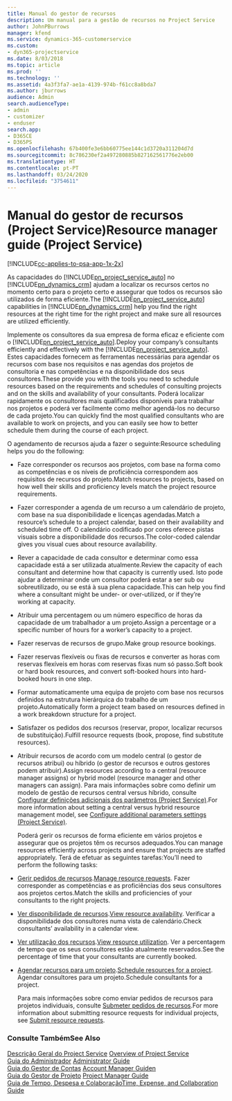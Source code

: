 ```yaml
---
title: Manual do gestor de recursos
description: Um manual para a gestão de recursos no Project Service
author: JohnPBurrows
manager: kfend
ms.service: dynamics-365-customerservice
ms.custom:
- dyn365-projectservice
ms.date: 8/03/2018
ms.topic: article
ms.prod: ''
ms.technology: ''
ms.assetid: 4a3f3fa7-ae1a-4139-974b-f61cc8a8bda7
ms.author: jburrows
audience: Admin
search.audienceType:
- admin
- customizer
- enduser
search.app:
- D365CE
- D365PS
ms.openlocfilehash: 67b400fe3e6bb60775ee144c1d3720a311204d7d
ms.sourcegitcommit: 8c786230ef2a497280885b827162561776e2eb00
ms.translationtype: HT
ms.contentlocale: pt-PT
ms.lasthandoff: 03/24/2020
ms.locfileid: "3754611"
---
```

# <a name="resource-manager-guide-project-service"></a><span data-ttu-id="12b21-103">Manual do gestor de recursos (Project Service)</span><span class="sxs-lookup"><span data-stu-id="12b21-103">Resource manager guide (Project Service)</span></span>

[!INCLUDE[cc-applies-to-psa-app-1x-2x](../includes/cc-applies-to-psa-app-1x-2x.md)]

<span data-ttu-id="12b21-104">As capacidades do [!INCLUDE[pn_project_service_auto](../includes/pn-project-service-auto.md)] no [!INCLUDE[pn_dynamics_crm](../includes/pn-dynamics-crm.md)] ajudam a localizar os recursos certos no momento certo para o projeto certo e assegurar que todos os recursos são utilizados de forma eficiente.</span><span class="sxs-lookup"><span data-stu-id="12b21-104">The [!INCLUDE[pn_project_service_auto](../includes/pn-project-service-auto.md)] capabilities in [!INCLUDE[pn_dynamics_crm](../includes/pn-dynamics-crm.md)] help you find the right resources at the right time for the right project and make sure all resources are utilized efficiently.</span></span>  
  
 <span data-ttu-id="12b21-105">Implemente os consultores da sua empresa de forma eficaz e eficiente com o [!INCLUDE[pn_project_service_auto](../includes/pn-project-service-auto.md)].</span><span class="sxs-lookup"><span data-stu-id="12b21-105">Deploy your company’s consultants efficiently and effectively with the [!INCLUDE[pn_project_service_auto](../includes/pn-project-service-auto.md)].</span></span> <span data-ttu-id="12b21-106">Estes capacidades fornecem as ferramentas necessárias para agendar os recursos com base nos requisitos e nas agendas dos projetos de consultoria e nas competências e na disponibilidade dos seus consultores.</span><span class="sxs-lookup"><span data-stu-id="12b21-106">These provide you with the tools you need to schedule resources based on the requirements and schedules of consulting projects and on the skills and availability of your consultants.</span></span> <span data-ttu-id="12b21-107">Poderá localizar rapidamente os consultores mais qualificados disponíveis para trabalhar nos projetos e poderá ver facilmente como melhor agendá-los no decurso de cada projeto.</span><span class="sxs-lookup"><span data-stu-id="12b21-107">You can quickly find the most qualified consultants who are available to work on projects, and you can easily see how to better schedule them during the course of each project.</span></span>  
  
 <span data-ttu-id="12b21-108">O agendamento de recursos ajuda a fazer o seguinte:</span><span class="sxs-lookup"><span data-stu-id="12b21-108">Resource scheduling helps you do the following:</span></span>  
  
- <span data-ttu-id="12b21-109">Faze corresponder os recursos aos projetos, com base na forma como as competências e os níveis de proficiência correspondem aos requisitos de recursos do projeto.</span><span class="sxs-lookup"><span data-stu-id="12b21-109">Match resources to projects, based on how well their skills and proficiency levels match the project resource requirements.</span></span>  
  
- <span data-ttu-id="12b21-110">Fazer corresponder a agenda de um recurso a um calendário de projeto, com base na sua disponibilidade e licenças agendadas.</span><span class="sxs-lookup"><span data-stu-id="12b21-110">Match a resource’s schedule to a project calendar, based on their availability and scheduled time off.</span></span> <span data-ttu-id="12b21-111">O calendário codificado por cores oferece pistas visuais sobre a disponibilidade dos recursos.</span><span class="sxs-lookup"><span data-stu-id="12b21-111">The color-coded calendar gives you visual cues about resource availability.</span></span>  
  
- <span data-ttu-id="12b21-112">Rever a capacidade de cada consultor e determinar como essa capacidade está a ser utilizada atualmente.</span><span class="sxs-lookup"><span data-stu-id="12b21-112">Review the capacity of each consultant and determine how that capacity is currently used.</span></span> <span data-ttu-id="12b21-113">Isto pode ajudar a determinar onde um consultor poderá estar a ser sub ou sobreutilizado, ou se está à sua plena capacidade.</span><span class="sxs-lookup"><span data-stu-id="12b21-113">This can help you find where a consultant might be under- or over-utilized, or if they’re working at capacity.</span></span>  
  
- <span data-ttu-id="12b21-114">Atribuir uma percentagem ou um número específico de horas da capacidade de um trabalhador a um projeto.</span><span class="sxs-lookup"><span data-stu-id="12b21-114">Assign a percentage or a specific number of hours for a worker’s capacity to a project.</span></span>  
  
- <span data-ttu-id="12b21-115">Fazer reservas de recursos de grupo.</span><span class="sxs-lookup"><span data-stu-id="12b21-115">Make group resource bookings.</span></span>  
  
- <span data-ttu-id="12b21-116">Fazer reservas flexíveis ou fixas de recursos e converter as horas com reservas flexíveis em horas com reservas fixas num só passo.</span><span class="sxs-lookup"><span data-stu-id="12b21-116">Soft book or hard book resources, and convert soft-booked hours into hard-booked hours in one step.</span></span>  
  
- <span data-ttu-id="12b21-117">Formar automaticamente uma equipa de projeto com base nos recursos definidos na estrutura hierárquica do trabalho de um projeto.</span><span class="sxs-lookup"><span data-stu-id="12b21-117">Automatically form a project team based on resources defined in a work breakdown structure for a project.</span></span>  
  
- <span data-ttu-id="12b21-118">Satisfazer os pedidos dos recursos (reservar, propor, localizar recursos de substituição).</span><span class="sxs-lookup"><span data-stu-id="12b21-118">Fulfill resource requests (book, propose, find substitute resources).</span></span>  
  
- <span data-ttu-id="12b21-119">Atribuir recursos de acordo com um modelo central (o gestor de recursos atribui) ou híbrido (o gestor de recursos e outros gestores podem atribuir).</span><span class="sxs-lookup"><span data-stu-id="12b21-119">Assign resources according to a central (resource manager assigns) or hybrid model (resource manager and other managers can assign).</span></span> <span data-ttu-id="12b21-120">Para mais informações sobre como definir um modelo de gestão de recursos central versus híbrido, consulte [Configurar definições adicionais dos parâmetros (Project Service)](../project-service/configure-additional-parameters-settings.md).</span><span class="sxs-lookup"><span data-stu-id="12b21-120">For more information about setting a central versus hybrid resource management model, see [Configure additional parameters settings (Project Service)](../project-service/configure-additional-parameters-settings.md).</span></span>  
  
  <span data-ttu-id="12b21-121">Poderá gerir os recursos de forma eficiente em vários projetos e assegurar que os projetos têm os recursos adequados.</span><span class="sxs-lookup"><span data-stu-id="12b21-121">You can manage resources efficiently across projects and ensure that projects are staffed appropriately.</span></span> <span data-ttu-id="12b21-122">Terá de efetuar as seguintes tarefas:</span><span class="sxs-lookup"><span data-stu-id="12b21-122">You’ll need to perform the following tasks:</span></span>  
  
- <span data-ttu-id="12b21-123">[Gerir pedidos de recursos](../project-service/manage-resource-requests.md).</span><span class="sxs-lookup"><span data-stu-id="12b21-123">[Manage resource requests](../project-service/manage-resource-requests.md).</span></span> <span data-ttu-id="12b21-124">Fazer corresponder as competências e as proficiências dos seus consultores aos projetos certos.</span><span class="sxs-lookup"><span data-stu-id="12b21-124">Match the skills and proficiencies of your consultants to the right projects.</span></span>  
  
- <span data-ttu-id="12b21-125">[Ver disponibilidade de recursos](../project-service/view-resource-availability.md).</span><span class="sxs-lookup"><span data-stu-id="12b21-125">[View resource availability](../project-service/view-resource-availability.md).</span></span> <span data-ttu-id="12b21-126">Verificar a disponibilidade dos consultores numa vista de calendário.</span><span class="sxs-lookup"><span data-stu-id="12b21-126">Check consultants’ availability in a calendar view.</span></span>  
  
- <span data-ttu-id="12b21-127">[Ver utilização dos recursos](../project-service/view-resource-utilization.md).</span><span class="sxs-lookup"><span data-stu-id="12b21-127">[View resource utilization](../project-service/view-resource-utilization.md).</span></span> <span data-ttu-id="12b21-128">Ver a percentagem de tempo que os seus consultores estão atualmente reservados.</span><span class="sxs-lookup"><span data-stu-id="12b21-128">See the percentage of time that your consultants are currently booked.</span></span>  
  
- <span data-ttu-id="12b21-129">[Agendar recursos para um projeto](../project-service/schedule-resources-project.md).</span><span class="sxs-lookup"><span data-stu-id="12b21-129">[Schedule resources for a project](../project-service/schedule-resources-project.md).</span></span> <span data-ttu-id="12b21-130">Agendar consultores para um projeto.</span><span class="sxs-lookup"><span data-stu-id="12b21-130">Schedule consultants for a project.</span></span>  
  
  <span data-ttu-id="12b21-131">Para mais informações sobre como enviar pedidos de recursos para projetos individuais, consulte [Submeter pedidos de recursos](../project-service/submit-resource-requests.md).</span><span class="sxs-lookup"><span data-stu-id="12b21-131">For more information about submitting resource requests for individual projects, see [Submit resource requests](../project-service/submit-resource-requests.md).</span></span>  
  
### <a name="see-also"></a><span data-ttu-id="12b21-132">Consulte Também</span><span class="sxs-lookup"><span data-stu-id="12b21-132">See Also</span></span>  
 <span data-ttu-id="12b21-133">[Descrição Geral do Project Service](../project-service/overview.md) </span><span class="sxs-lookup"><span data-stu-id="12b21-133">[Overview of Project Service](../project-service/overview.md) </span></span>  
 <span data-ttu-id="12b21-134">[Guia do Administrador](../project-service/admin-guide.md) </span><span class="sxs-lookup"><span data-stu-id="12b21-134">[Administrator Guide](../project-service/admin-guide.md) </span></span>  
 <span data-ttu-id="12b21-135">[Guia do Gestor de Contas](../project-service/account-manager-guide.md) </span><span class="sxs-lookup"><span data-stu-id="12b21-135">[Account Manager Guiden](../project-service/account-manager-guide.md) </span></span>  
 <span data-ttu-id="12b21-136">[Guia do Gestor de Projeto](../project-service/project-manager-guide.md) </span><span class="sxs-lookup"><span data-stu-id="12b21-136">[Project Manager Guide](../project-service/project-manager-guide.md) </span></span>  
 [<span data-ttu-id="12b21-137">Guia de Tempo, Despesa e Colaboração</span><span class="sxs-lookup"><span data-stu-id="12b21-137">Time, Expense, and Collaboration Guide</span></span>](../project-service/time-expense-collaboration-guide.md)
